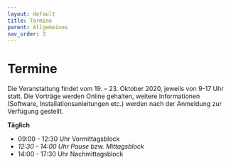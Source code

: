 ```yaml
---
layout: default
title: Termine
parent: Allgemeines
nav_order: 3
---
```


# Termine
Die Veranstaltung findet vom 19. – 23. Oktober 2020, jeweils von 9-17 Uhr statt. Die Vorträge werden Online gehalten, weitere Informationen (Software, Installationsanleitungen etc.) werden nach der Anmeldung zur Verfügung gestellt.

__Täglich__ 
* 09:00 - 12:30 Uhr Vormittagsblock
* _12:30 - 14:00 Uhr Pause bzw. Mittagsblock_
* 14:00 - 17:30 Uhr Nachmittagsblock
